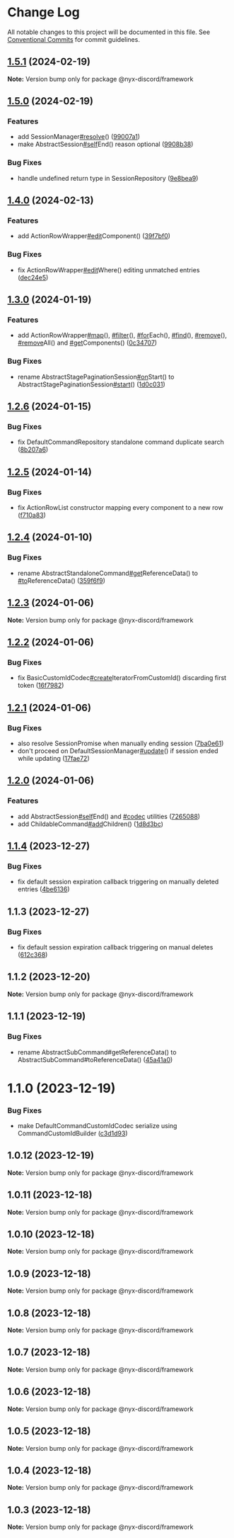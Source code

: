 # Change Log

All notable changes to this project will be documented in this file.
See [Conventional Commits](https://conventionalcommits.org) for commit guidelines.

## [1.5.1](https://github.com/nyx-discord/nyx/compare/@nyx-discord/framework@1.5.0...@nyx-discord/framework@1.5.1) (2024-02-19)

**Note:** Version bump only for package @nyx-discord/framework

## [1.5.0](https://github.com/nyx-discord/nyx/compare/@nyx-discord/framework@1.4.0...@nyx-discord/framework@1.5.0) (2024-02-19)

### Features

- add SessionManager[#resolve](https://github.com/nyx-discord/nyx/issues/resolve)() ([99007a1](https://github.com/nyx-discord/nyx/commit/99007a1a4d6dba4df9a6e08f2831c59410b09381))
- make AbstractSession[#self](https://github.com/nyx-discord/nyx/issues/self)End() reason optional ([9908b38](https://github.com/nyx-discord/nyx/commit/9908b384073a152559c4c86ace0434369a59b176))

### Bug Fixes

- handle undefined return type in SessionRepository ([9e8bea9](https://github.com/nyx-discord/nyx/commit/9e8bea92abe8862d5e6feb4d3a627d6e878d61e6))

## [1.4.0](https://github.com/nyx-discord/nyx/compare/@nyx-discord/framework@1.3.0...@nyx-discord/framework@1.4.0) (2024-02-13)

### Features

- add ActionRowWrapper[#edit](https://github.com/nyx-discord/nyx/issues/edit)Component() ([39f7bf0](https://github.com/nyx-discord/nyx/commit/39f7bf05aedeab03e6473b249a6c9e8913f18888))

### Bug Fixes

- fix ActionRowWrapper[#edit](https://github.com/nyx-discord/nyx/issues/edit)Where() editing unmatched entries ([dec24e5](https://github.com/nyx-discord/nyx/commit/dec24e59fd3a23804de8d44865d9bbcf350842f6))

## [1.3.0](https://github.com/nyx-discord/nyx/compare/@nyx-discord/framework@1.2.6...@nyx-discord/framework@1.3.0) (2024-01-19)

### Features

- add ActionRowWrapper[#map](https://github.com/nyx-discord/nyx/issues/map)(), [#filter](https://github.com/nyx-discord/nyx/issues/filter)(), [#for](https://github.com/nyx-discord/nyx/issues/for)Each(), [#find](https://github.com/nyx-discord/nyx/issues/find)(), [#remove](https://github.com/nyx-discord/nyx/issues/remove)(), [#remove](https://github.com/nyx-discord/nyx/issues/remove)All() and [#get](https://github.com/nyx-discord/nyx/issues/get)Components() ([0c34707](https://github.com/nyx-discord/nyx/commit/0c3470791ef5a9503b0daa2d91072d713623e88e))

### Bug Fixes

- rename AbstractStagePaginationSession[#on](https://github.com/nyx-discord/nyx/issues/on)Start() to AbstractStagePaginationSession[#start](https://github.com/nyx-discord/nyx/issues/start)() ([1d0c031](https://github.com/nyx-discord/nyx/commit/1d0c0316127dabb50e695c880f69ce6089941acf))

## [1.2.6](https://github.com/nyx-discord/nyx/compare/@nyx-discord/framework@1.2.5...@nyx-discord/framework@1.2.6) (2024-01-15)

### Bug Fixes

- fix DefaultCommandRepository standalone command duplicate search ([8b207a6](https://github.com/nyx-discord/nyx/commit/8b207a68b74cc3c8162a4e3dcf95d75c5becd65a))

## [1.2.5](https://github.com/nyx-discord/nyx/compare/@nyx-discord/framework@1.2.4...@nyx-discord/framework@1.2.5) (2024-01-14)

### Bug Fixes

- fix ActionRowList constructor mapping every component to a new row ([f710a83](https://github.com/nyx-discord/nyx/commit/f710a836ca5d591003f8f46c87c2c8a255d0112c))

## [1.2.4](https://github.com/nyx-discord/nyx/compare/@nyx-discord/framework@1.2.3...@nyx-discord/framework@1.2.4) (2024-01-10)

### Bug Fixes

- rename AbstractStandaloneCommand[#get](https://github.com/nyx-discord/nyx/issues/get)ReferenceData() to [#to](https://github.com/nyx-discord/nyx/issues/to)ReferenceData() ([359f6f9](https://github.com/nyx-discord/nyx/commit/359f6f99b8efe331ceba795557077670720d8219))

## [1.2.3](https://github.com/nyx-discord/nyx/compare/@nyx-discord/framework@1.2.2...@nyx-discord/framework@1.2.3) (2024-01-06)

**Note:** Version bump only for package @nyx-discord/framework

## [1.2.2](https://github.com/nyx-discord/nyx/compare/@nyx-discord/framework@1.2.1...@nyx-discord/framework@1.2.2) (2024-01-06)

### Bug Fixes

- fix BasicCustomIdCodec[#create](https://github.com/nyx-discord/nyx/issues/create)IteratorFromCustomId() discarding first token ([16f7982](https://github.com/nyx-discord/nyx/commit/16f79824950856bc645790095516705eabc3e971))

## [1.2.1](https://github.com/nyx-discord/nyx/compare/@nyx-discord/framework@1.2.0...@nyx-discord/framework@1.2.1) (2024-01-06)

### Bug Fixes

- also resolve SessionPromise when manually ending session ([7ba0e61](https://github.com/nyx-discord/nyx/commit/7ba0e619db9f42d062ed5a89003fb1625def2f7b))
- don't proceed on DefaultSessionManager[#update](https://github.com/nyx-discord/nyx/issues/update)() if session ended while updating ([17fae72](https://github.com/nyx-discord/nyx/commit/17fae725e404a68f1b89eb2bba5588ae98056841))

## [1.2.0](https://github.com/nyx-discord/nyx/compare/@nyx-discord/framework@1.1.4...@nyx-discord/framework@1.2.0) (2024-01-06)

### Features

- add AbstractSession[#self](https://github.com/nyx-discord/nyx/issues/self)End() and [#codec](https://github.com/nyx-discord/nyx/issues/codec) utilities ([7265088](https://github.com/nyx-discord/nyx/commit/72650882e579987a826c2c240a70e0e1cf367668))
- add ChildableCommand[#add](https://github.com/nyx-discord/nyx/issues/add)Children() ([1d8d3bc](https://github.com/nyx-discord/nyx/commit/1d8d3bc58abc13a651640ef8bc6ecfa2fd259e8a))

## [1.1.4](https://github.com/nyx-discord/nyx/compare/@nyx-discord/framework@1.1.3...@nyx-discord/framework@1.1.4) (2023-12-27)

### Bug Fixes

- fix default session expiration callback triggering on manually deleted entries ([4be6136](https://github.com/nyx-discord/nyx/commit/4be6136445063a9d55c6b9f42088eae8e39af513))

## 1.1.3 (2023-12-27)

### Bug Fixes

- fix default session expiration callback triggering on manual deletes ([612c368](https://github.com/nyx-discord/nyx/commit/612c368d08377f44786701f82711abc790f1997b))

## 1.1.2 (2023-12-20)

**Note:** Version bump only for package @nyx-discord/framework

## 1.1.1 (2023-12-19)

### Bug Fixes

- rename AbstractSubCommand#getReferenceData() to AbstractSubCommand#toReferenceData() ([45a41a0](https://github.com/nyx-discord/nyx/commit/45a41a04dc879638c8818c09a9cab97fbedb4c9f))

# 1.1.0 (2023-12-19)

### Bug Fixes

- make DefaultCommandCustomIdCodec serialize using CommandCustomIdBuilder ([c3d1d93](https://github.com/nyx-discord/nyx/commit/c3d1d937447dff99bbbbcc5fe7415fbb2383f5bb))

## 1.0.12 (2023-12-19)

**Note:** Version bump only for package @nyx-discord/framework

## 1.0.11 (2023-12-18)

**Note:** Version bump only for package @nyx-discord/framework

## 1.0.10 (2023-12-18)

**Note:** Version bump only for package @nyx-discord/framework

## 1.0.9 (2023-12-18)

**Note:** Version bump only for package @nyx-discord/framework

## 1.0.8 (2023-12-18)

**Note:** Version bump only for package @nyx-discord/framework

## 1.0.7 (2023-12-18)

**Note:** Version bump only for package @nyx-discord/framework

## 1.0.6 (2023-12-18)

**Note:** Version bump only for package @nyx-discord/framework

## 1.0.5 (2023-12-18)

**Note:** Version bump only for package @nyx-discord/framework

## 1.0.4 (2023-12-18)

**Note:** Version bump only for package @nyx-discord/framework

## 1.0.3 (2023-12-18)

**Note:** Version bump only for package @nyx-discord/framework
